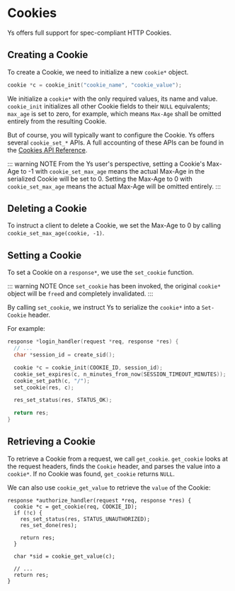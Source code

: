 # Cookies

Ys offers full support for spec-compliant HTTP Cookies.

## Creating a Cookie

To create a Cookie, we need to initialize a new `cookie*` object.

```c
cookie *c = cookie_init("cookie_name", "cookie_value");
```

We initialize a `cookie*` with the only required values, its name and value. `cookie_init` initializes all other Cookie fields to their `NULL` equivalents; `max_age` is set to zero, for example, which means `Max-Age` shall be omitted entirely from the resulting Cookie.

But of course, you will typically want to configure the Cookie. Ys offers several `cookie_set_*` APIs. A full accounting of these APIs can be found in the [Cookies API Reference](../reference/cookies.md).

::: warning NOTE
From the Ys user's perspective, setting a Cookie's Max-Age to -1 with `cookie_set_max_age` means the actual Max-Age in the serialized Cookie will be set to 0. Setting the Max-Age to 0 with `cookie_set_max_age` means the actual Max-Age will be omitted entirely.
:::

## Deleting a Cookie

To instruct a client to delete a Cookie, we set the Max-Age to 0 by calling `cookie_set_max_age(cookie, -1)`.

## Setting a Cookie

To set a Cookie on a `response*`, we use the `set_cookie` function.


::: warning NOTE
Once `set_cookie` has been invoked, the original `cookie*` object will be `free`d and completely invalidated.
:::

By calling `set_cookie`, we instruct Ys to serialize the `cookie*` into a `Set-Cookie` header.

For example:

```c
response *login_handler(request *req, response *res) {
  // ...
  char *session_id = create_sid();

  cookie *c = cookie_init(COOKIE_ID, session_id);
  cookie_set_expires(c, n_minutes_from_now(SESSION_TIMEOUT_MINUTES));
  cookie_set_path(c, "/");
  set_cookie(res, c);

  res_set_status(res, STATUS_OK);

  return res;
}
```

## Retrieving a Cookie

To retrieve a Cookie from a request, we call `get_cookie`. `get_cookie` looks at the request headers, finds the `Cookie` header, and parses the value into a `cookie*`. If no Cookie was found, `get_cookie` returns `NULL`.

We can also use `cookie_get_value` to retrieve the `value` of the Cookie:

```c{2,10}
response *authorize_handler(request *req, response *res) {
  cookie *c = get_cookie(req, COOKIE_ID);
  if (!c) {
    res_set_status(res, STATUS_UNAUTHORIZED);
    res_set_done(res);

    return res;
  }

  char *sid = cookie_get_value(c);

  // ...
  return res;
}
